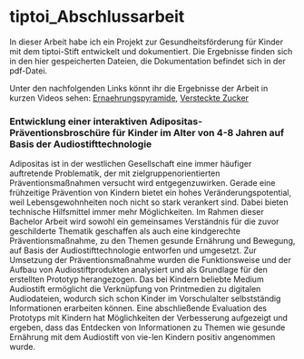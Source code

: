# tiptoi_Abschlussarbeit

In dieser Arbeit habe ich ein Projekt zur Gesundheitsförderung für Kinder mit dem tiptoi-Stift entwickelt und dokumentiert. Die Ergebnisse finden sich in den hier gespeicherten Dateien, die Dokumentation befindet sich in der pdf-Datei.

Unter den nachfolgenden Links könnt ihr die Ergebnisse der Arbeit in kurzen Videos sehen: [Ernaehrungspyramide](https://youtu.be/hEyZJ95rms8), [Versteckte Zucker](https://youtu.be/E92o13Wb-SQ)


### Entwicklung einer interaktiven Adipositas-Präventionsbroschüre für Kinder im Alter von 4-8 Jahren auf Basis der Audiostifttechnologie
Adipositas ist in der westlichen Gesellschaft eine immer häufiger auftretende Problematik, der mit zielgruppenorientierten Präventionsmaßnahmen versucht wird entgegenzuwirken. Gerade eine frühzeitige Prävention von Kindern bietet ein hohes Veränderungspotential, weil Lebensgewohnheiten noch nicht so stark verankert sind. Dabei bieten technische Hilfsmittel immer mehr Möglichkeiten. Im Rahmen dieser Bachelor Arbeit wird sowohl ein gemeinsames Verständnis für die zuvor geschilderte Thematik geschaffen als auch eine kindgerechte Präventionsmaßnahme, zu den Themen gesunde Ernährung und Bewegung, auf Basis der Audiostifttechnologie entworfen und umgesetzt. Zur Umsetzung der Präventionsmaßnahme wurden die Funktionsweise und der Aufbau von Audiostiftprodukten analysiert und als Grundlage für den erstellten Prototyp herangezogen. Das bei Kindern beliebte Medium Audiostift ermöglicht die Verknüpfung von Printmedien zu digitalen Audiodateien, wodurch sich schon Kinder im Vorschulalter selbstständig Informationen erarbeiten können. Eine abschließende Evaluation des Prototyps mit Kindern hat Möglichkeiten der Verbesserung aufgezeigt und ergeben, dass das Entdecken von Informationen zu Themen wie gesunde Ernährung mit dem Audiostift von vie-len Kindern positiv angenommen wurde.
